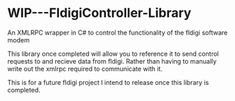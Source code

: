 # WIP---FldigiController-Library
An XMLRPC wrapper in C# to control the functionality of the fldigi software modem

This library once completed will allow you to reference it to send control requests to and recieve data from fldigi.
Rather than having to manually write out the xmlrpc required to communicate with it.

This is for a future fldigi project I intend to release once this library is completed.
